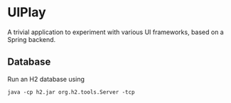 # UIPlay

A trivial application to experiment with various UI frameworks, based on a Spring backend.

## Database

Run an H2 database using
    
    java -cp h2.jar org.h2.tools.Server -tcp
    
